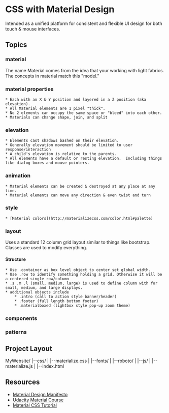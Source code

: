 # CSS with Material Design

Intended as a unified platform for consistent and flexible UI design for both touch & mouse interfaces.

## Topics

### material

The name Material comes from the idea that your working with light fabrics.  The concepts in material match this "model."

### material properties
	* Each with an X & Y position and layered in a Z position (aka elevation).
	* All Material elements are 1 pixel "thick".
	* No 2 elements can occupy the same space or "bleed" into each other.
	* Materials can change shape, join, and split

### elevation
	* Elements cast shadows bashed on their elevation.
	* Generally elevation movement should be limited to user response/interaction
	* A child's elevation is relative to the parents.
	* All elements have a default or resting elevation.  Including things like dialog boxes and mouse pointers.  

### animation
	* Material elements can be created & destroyed at any place at any time.
	* Material elements can move any direction & even twist and turn

### style
	* [Material colors](http://materializecss.com/color.html#palette)

### layout

Uses a standard 12 column grid layout similar to things like bootstrap.  Classes are used to modify everything.

#### Structure
	* Use .container as box level object to center set global width.
	* Use .row to identify something holding a grid. Otherwise it will be a centered single row/column
	* .s .m .l (small, medium, large) is used to define column with for small, medium, and large displays.
	* additional objects include
		* .intro (call to action style banner/header)
		* .footer (full length bottom footer)
		* .materialboxed (lightbox style pop-up zoom theme)

### components

### patterns

## Project Layout

MyWebsite/
  |--css/
  |  |--materialize.css
  |
  |--fonts/
  |  |--roboto/
  |
  |--js/
  |  |--materialize.js
  |
  |--index.html

## Resources

* [Material Design Manifesto](https://material.io/guidelines/material-design/introduction.html)
* [Udacity Material Course](https://www.udacity.com/course/material-design-for-android-developers--ud862)
* [Material CSS Tutorial](https://scotch.io/tutorials/make-material-design-websites-with-the-materialize-css-framework)
